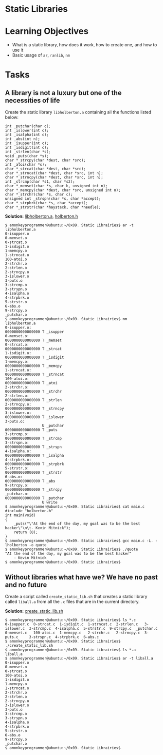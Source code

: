 # Static Libraries

# Learning Objectives

* What is a static library, how does it work, how to create one, and how to use it
* Basic usage of `ar`, `ranlib`, `nm`

# Tasks

## A library is not a luxury but one of the necessities of life

Create the static library `libholberton.a` containing all the functions listed below:

```
int _putchar(char c);
int _islower(int c);
int _isalpha(int c);
int _abs(int n);
int _isupper(int c);
int _isdigit(int c);
int _strlen(char *s);
void _puts(char *s);
char *_strcpy(char *dest, char *src);
int _atoi(char *s);
char *_strcat(char *dest, char *src);
char *_strncat(char *dest, char *src, int n);
char *_strncpy(char *dest, char *src, int n);
int _strcmp(char *s1, char *s2);
char *_memset(char *s, char b, unsigned int n);
char *_memcpy(char *dest, char *src, unsigned int n);
char *_strchr(char *s, char c);
unsigned int _strspn(char *s, char *accept);
char *_strpbrk(char *s, char *accept);
char *_strstr(char *haystack, char *needle);
```

**Solution:** [libholberton.a](https://github.com/Maryann529/alx-low_level_programming/blob/master/0x09-static_libraries/libholberton.a), [holberton.h](https://github.com/monoprosito/holbertonschool-low_level_programming/blob/master/0x09-static_libraries/holberton.h)

```
$ amonkeyprogrammer@ubuntu:~/0x09. Static Librairies$ ar -t libholberton.a 
0-isupper.o
0-memset.o
0-strcat.o
1-isdigit.o
1-memcpy.o
1-strncat.o
100-atoi.o
2-strchr.o
2-strlen.o
2-strncpy.o
3-islower.o
3-puts.o
3-strcmp.o
3-strspn.o
4-isalpha.o
4-strpbrk.o
5-strstr.o
6-abs.o
9-strcpy.o
_putchar.o
$ amonkeyprogrammer@ubuntu:~/0x09. Static Librairies$ nm libholberton.a 
0-isupper.o:
0000000000000000 T _isupper
0-memset.o:
0000000000000000 T _memset
0-strcat.o:
0000000000000000 T _strcat
1-isdigit.o:
0000000000000000 T _isdigit
1-memcpy.o:
0000000000000000 T _memcpy
1-strncat.o:
0000000000000000 T _strncat
100-atoi.o:
0000000000000000 T _atoi
2-strchr.o:
0000000000000000 T _strchr
2-strlen.o:
0000000000000000 T _strlen
2-strncpy.o:
0000000000000000 T _strncpy
3-islower.o:
0000000000000000 T _islower
3-puts.o:
                 U _putchar
0000000000000000 T _puts
3-strcmp.o:
0000000000000000 T _strcmp
3-strspn.o:
0000000000000000 T _strspn
4-isalpha.o:
0000000000000000 T _isalpha
4-strpbrk.o:
0000000000000000 T _strpbrk
5-strstr.o:
0000000000000000 T _strstr
6-abs.o:
0000000000000000 T _abs
9-strcpy.o:
0000000000000000 T _strcpy
_putchar.o:
0000000000000000 T _putchar
                 U write
$ amonkeyprogrammer@ubuntu:~/0x09. Static Librairies$ cat main.c 
#include "holberton.h"
int main(void)
{
    _puts("\"At the end of the day, my goal was to be the best hacker\"\n\t- Kevin Mitnick");
    return (0);
}
$ amonkeyprogrammer@ubuntu:~/0x09. Static Librairies$ gcc main.c -L. -lholberton -o quote
$ amonkeyprogrammer@ubuntu:~/0x09. Static Librairies$ ./quote 
"At the end of the day, my goal was to be the best hacker"
    - Kevin Mitnick
$ amonkeyprogrammer@ubuntu:~/0x09. Static Librairies$
```

## Without libraries what have we? We have no past and no future

Create a script called `create_static_lib.sh` that creates a static library called `liball.a` from all the `.c` files that are in the current directory.

**Solution:** [create_static_lib.sh](https://github.com/Maryann529/alx-low_level_programming/blob/master/0x09-static_libraries/create_static_lib.sh)

```
$ amonkeyprogrammer@ubuntu:~/0x09. Static Librairies$ ls *.c
0-isupper.c  0-strcat.c  1-isdigit.c  1-strncat.c  2-strlen.c   3-islower.c  3-strcmp.c  4-isalpha.c  5-strstr.c  9-strcpy.c  _putchar.c
0-memset.c   100-atoi.c  1-memcpy.c   2-strchr.c   2-strncpy.c  3-puts.c     3-strspn.c  4-strpbrk.c  6-abs.c
$ amonkeyprogrammer@ubuntu:~/0x09. Static Librairies$ ./create_static_lib.sh 
$ amonkeyprogrammer@ubuntu:~/0x09. Static Librairies$ ls *.a
liball.a
$ amonkeyprogrammer@ubuntu:~/0x09. Static Librairies$ ar -t liball.a
0-isupper.o
0-memset.o
0-strcat.o
100-atoi.o
1-isdigit.o
1-memcpy.o
1-strncat.o
2-strchr.o
2-strlen.o
2-strncpy.o
3-islower.o
3-puts.o
3-strcmp.o
3-strspn.o
4-isalpha.o
4-strpbrk.o
5-strstr.o
6-abs.o
9-strcpy.o
_putchar.o
$ amonkeyprogrammer@ubuntu:~/0x09. Static Librairies$
```
